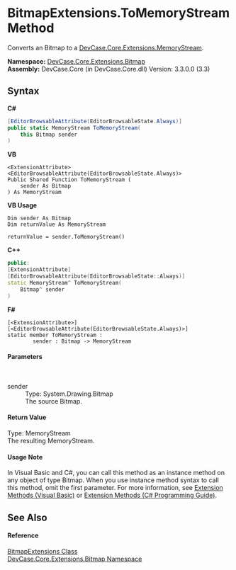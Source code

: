 # BitmapExtensions.ToMemoryStream Method 
 

Converts an Bitmap to a <a href="N_DevCase_Core_Extensions_MemoryStream">DevCase.Core.Extensions.MemoryStream</a>.

**Namespace:**&nbsp;<a href="N_DevCase_Core_Extensions_Bitmap">DevCase.Core.Extensions.Bitmap</a><br />**Assembly:**&nbsp;DevCase.Core (in DevCase.Core.dll) Version: 3.3.0.0 (3.3)

## Syntax

**C#**<br />
``` C#
[EditorBrowsableAttribute(EditorBrowsableState.Always)]
public static MemoryStream ToMemoryStream(
	this Bitmap sender
)
```

**VB**<br />
``` VB
<ExtensionAttribute>
<EditorBrowsableAttribute(EditorBrowsableState.Always)>
Public Shared Function ToMemoryStream ( 
	sender As Bitmap
) As MemoryStream
```

**VB Usage**<br />
``` VB Usage
Dim sender As Bitmap
Dim returnValue As MemoryStream

returnValue = sender.ToMemoryStream()
```

**C++**<br />
``` C++
public:
[ExtensionAttribute]
[EditorBrowsableAttribute(EditorBrowsableState::Always)]
static MemoryStream^ ToMemoryStream(
	Bitmap^ sender
)
```

**F#**<br />
``` F#
[<ExtensionAttribute>]
[<EditorBrowsableAttribute(EditorBrowsableState.Always)>]
static member ToMemoryStream : 
        sender : Bitmap -> MemoryStream 

```


#### Parameters
&nbsp;<dl><dt>sender</dt><dd>Type: System.Drawing.Bitmap<br />The source Bitmap.</dd></dl>

#### Return Value
Type: MemoryStream<br />The resulting MemoryStream.

#### Usage Note
In Visual Basic and C#, you can call this method as an instance method on any object of type Bitmap. When you use instance method syntax to call this method, omit the first parameter. For more information, see <a href="https://docs.microsoft.com/dotnet/visual-basic/programming-guide/language-features/procedures/extension-methods">Extension Methods (Visual Basic)</a> or <a href="https://docs.microsoft.com/dotnet/csharp/programming-guide/classes-and-structs/extension-methods">Extension Methods (C# Programming Guide)</a>.

## See Also


#### Reference
<a href="T_DevCase_Core_Extensions_Bitmap_BitmapExtensions">BitmapExtensions Class</a><br /><a href="N_DevCase_Core_Extensions_Bitmap">DevCase.Core.Extensions.Bitmap Namespace</a><br />